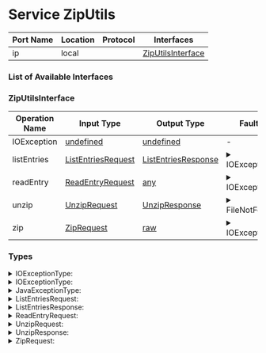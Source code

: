 # Service ZipUtils

| Port Name | Location | Protocol | Interfaces |
| --- | --- | --- | --- |
| ip | local | | <a href='#ZipUtilsInterface'>ZipUtilsInterface</a> |

### List of Available Interfaces

### ZipUtilsInterface

| Operation Name | Input Type | Output Type | Faults | Description |
| --- | --- | --- | --- | --- |
| IOException | <a href="#undefined">undefined</a> | <a href='#undefined'>undefined</a> | - |  |
| listEntries | <a href="#ListEntriesRequest">ListEntriesRequest</a> | <a href='#ListEntriesResponse'>ListEntriesResponse</a> | <details><summary>IOException</summary><a href='#0#IOExceptionType'>0#IOExceptionType</a>)</details> |  |
| readEntry | <a href="#ReadEntryRequest">ReadEntryRequest</a> | <a href='#any'>any</a> | <details><summary>IOException</summary><a href='#0#IOExceptionType'>0#IOExceptionType</a>)</details> |  |
| unzip | <a href="#UnzipRequest">UnzipRequest</a> | <a href='#UnzipResponse'>UnzipResponse</a> | <details><summary>FileNotFound</summary>undefined)</details> |  |
| zip | <a href="#ZipRequest">ZipRequest</a> | <a href='#raw'>raw</a> | <details><summary>IOException</summary><a href='#0#IOExceptionType'>0#IOExceptionType</a>)</details> |  |


### Types

<details>
<summary><span id="IOExceptionType">IOExceptionType: 
</span>
</summary>

##### Type Declaration
<pre>
<a href='#JavaExceptionType'>JavaExceptionType</a>
</pre>
</details>
<details>
<summary><span id="IOExceptionType">IOExceptionType: 
</span>
</summary>

##### Type Declaration
<pre>
<a href='#IOExceptionType'>IOExceptionType</a>
</pre>
</details>
<details>
<summary><span id="JavaExceptionType">JavaExceptionType: 
</span>
</summary>

##### Type Declaration
<pre>
string &#123;
&nbsp;&nbsp;stackTrace[1,1]: string // 
&#125;
</pre>
</details>
<details>
<summary><span id="ListEntriesRequest">ListEntriesRequest: 
</span>
</summary>

##### Type Declaration
<pre>
void &#123;
&nbsp;&nbsp;filename[0,1]: string // 
&nbsp;&nbsp;archive[0,1]: raw // 
&#125;
</pre>
</details>
<details>
<summary><span id="ListEntriesResponse">ListEntriesResponse: 
</span>
</summary>

##### Type Declaration
<pre>
void &#123;
&nbsp;&nbsp;entry[0,1]: string // 
&#125;
</pre>
</details>
<details>
<summary><span id="ReadEntryRequest">ReadEntryRequest: 
</span>
</summary>

##### Type Declaration
<pre>
void &#123;
&nbsp;&nbsp;entry[1,1]: string // 
&nbsp;&nbsp;filename[0,1]: string // 
&nbsp;&nbsp;archive[0,1]: raw // 
&#125;
</pre>
</details>
<details>
<summary><span id="UnzipRequest">UnzipRequest: 
</span>
</summary>

##### Type Declaration
<pre>
void &#123;
&nbsp;&nbsp;filename[1,1]: string // 
&nbsp;&nbsp;targetPath[1,1]: string // 
&#125;
</pre>
</details>
<details>
<summary><span id="UnzipResponse">UnzipResponse: 
</span>
</summary>

##### Type Declaration
<pre>
void &#123;
&nbsp;&nbsp;entry[0,1]: string // 
&#125;
</pre>
</details>
<details>
<summary><span id="ZipRequest">ZipRequest: 
</span>
</summary>

##### Type Declaration
<pre>
void
</pre>
</details>
